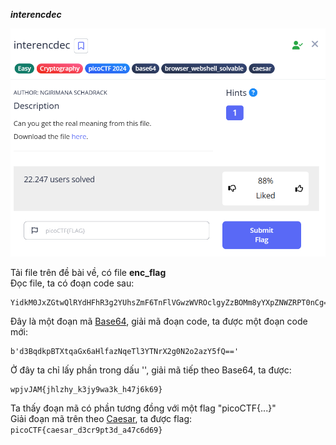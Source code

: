 ***interencdec***

![alt text](image.png)

Tải file trên đề bài về, có file **enc_flag**<br>
Đọc file, ta có đoạn code sau:<br>
```
YidkM0JxZGtwQlRYdHFhR3g2YUhsZmF6TnFlVGwzWVROclgyZzBOMm8yYXpZNWZRPT0nCg==
```
Đây là một đoạn mã [Base64](https://www.base64decode.org/), giải mã đoạn code, ta được một đoạn code mới:<br>
```
b'd3BqdkpBTXtqaGx6aHlfazNqeTl3YTNrX2g0N2o2azY5fQ=='
```
Ở đây ta chỉ lấy phần trong dấu '', giải mã tiếp theo Base64, ta được: 
```
wpjvJAM{jhlzhy_k3jy9wa3k_h47j6k69}
```
Ta thấy đoạn mã có phần tương đồng với một flag "picoCTF{...}"<br>
Giải đoạn mã trên theo [Caesar](https://cryptii.com/pipes/caesar-cipher), ta được flag: ```picoCTF{caesar_d3cr9pt3d_a47c6d69}```